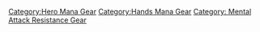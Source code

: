 [Category:Hero Mana Gear](Category:Hero_Mana_Gear "wikilink")
[Category:Hands Mana Gear](Category:Hands_Mana_Gear "wikilink")
[Category: Mental Attack Resistance
Gear](Category:_Mental_Attack_Resistance_Gear "wikilink")
